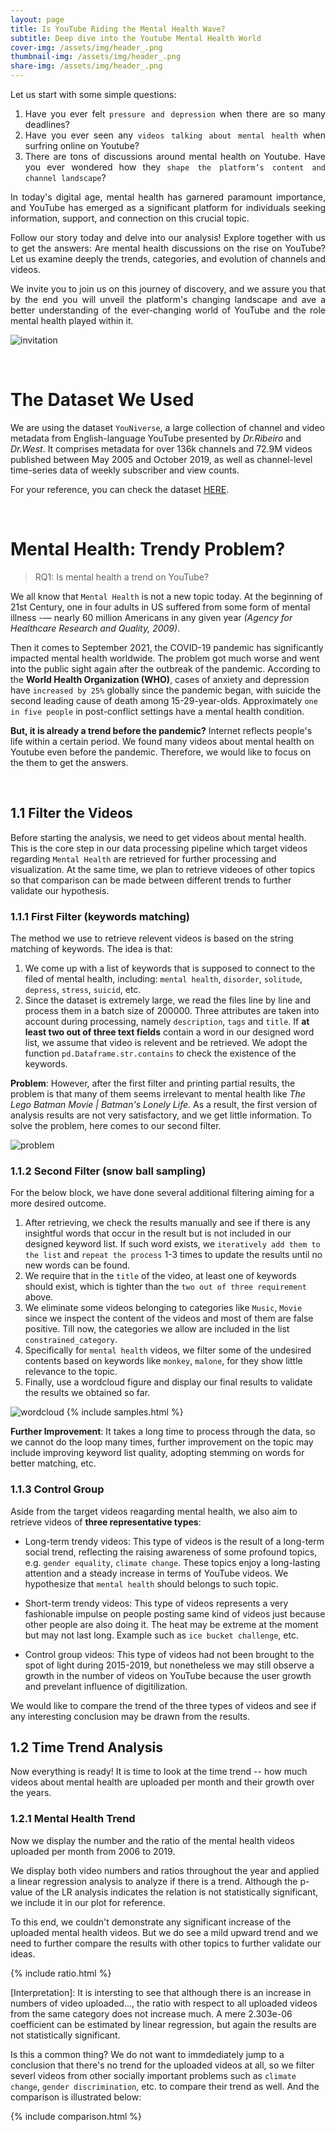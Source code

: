 ```yaml
---
layout: page
title: Is YouTube Riding the Mental Health Wave? 
subtitle: Deep dive into the Youtube Mental Health World 
cover-img: /assets/img/header_.png
thumbnail-img: /assets/img/header_.png
share-img: /assets/img/header_.png
---
```

<div style="text-align: justify"> 
Let us start with some simple questions: 

1) Have you ever felt `pressure and depression` when there are so many deadlines? 
2) Have you ever seen any `videos talking about mental health` when surfring online on Youtube? 
3) There are tons of discussions around mental health on Youtube. Have you ever wondered how they `shape the platform’s content and channel landscape`? 

In today's digital age, mental health has garnered paramount importance, and YouTube has emerged as a significant platform for individuals seeking information, support, and connection on this crucial topic. 

Follow our story today and delve into our analysis! Explore together with us to get the answers: Are mental health discussions on the rise on YouTube? Let us examine deeply the trends, categories, and  evolution of channels and videos. 

We invite you to join us on this journey of discovery, and we assure you that by the end you will unveil the platform's changing landscape and ave a better understanding of the ever-changing world of YouTube and the role mental health played within it.
 </div>


![invitation](assets/img/Accepting-the-Invitation.png)

&nbsp;
# The Dataset We Used
We are using the dataset `YouNiverse`, a large collection of channel and video metadata from English-language YouTube presented by _Dr.Ribeiro_ and _Dr.West_. It comprises metadata for over 136k channels and 72.9M videos published between May 2005 and October 2019, as well as channel-level time-series data of weekly subscriber and
view counts. 

For your reference, you can check the dataset [HERE](https://doi.org/10.5281/zenodo.46500463). 



&nbsp;
# Mental Health: Trendy Problem?
> RQ1: Is mental health a trend on YouTube?

We all know that `Mental Health` is not a new topic today. At the beginning of 21st Century, one in four adults in US suffered from some form of mental illness -— nearly 60 million Americans in any given year _(Agency for Healthcare Research and Quality, 2009)_. 

Then it comes to September 2021, the COVID-19 pandemic has significantly impacted mental health worldwide. The problem got much worse and went into the public sight again after the outbreak of the pandemic. According to the **World Health Organization (WHO)**, cases of anxiety and depression have `increased by 25%` globally since the pandemic began, with suicide the second leading cause of death among 15-29-year-olds. Approximately `one in five people` in post-conflict settings have a mental health condition.

**But, it is already a trend before the pandemic?** Internet reflects people's life within a certain period. We found many videos about mental health on Youtube even before the pandemic. Therefore, we would like to focus on the them to get the answers. 

&nbsp;

## 1.1 Filter the Videos

Before starting the analysis, we need to get videos about mental health. This is the core step in our data processing pipeline which target videos regarding `Mental Health` are retrieved for further processing and visualization. At the same time, we plan to retrieve videoes of other topics so that comparison can be made between different trends to further validate our hypothesis.

### 1.1.1 First Filter (keywords matching)

The method we use to retrieve relevent videos is based on the string matching of keywords. The idea is that:

1) We come up with a list of keywords  that is supposed to connect to the filed of mental health, including: `mental health`, `disorder`, `solitude`, `depress`, `stress`, `suicid`, etc.
2) Since the dataset is extremely large, we read the files line by line and process them in a batch size of 200000. Three attributes are taken into account during processing, namely `description`, `tags` and `title`. If **at least two out of three text fields** contain a word in our designed word list, we assume that video is relevent and be retrieved. We adopt the function `pd.Dataframe.str.contains` to check the existence of the keywords.

**Problem**: However, after the first filter and printing partial results, the problem is that many of them seems irrelevant to mental health like _The Lego Batman Movie | Batman's Lonely Life_. As a result, the first version of analysis results are not very satisfactory, and we get little information. To solve the problem, here comes to our second filter. 

![problem](assets/img/fixproblem.png)

### 1.1.2 Second Filter (snow ball sampling)
For the below block, we have done several additional filtering aiming for a more desired outcome.

1) After retrieving, we check the results manually and see if there is any insightful words that occur in the result but is not included in our designed keyword list. If such word exists, we `iteratively add them to the list` and `repeat the process` 1-3 times to update the results until no new words can be found.
2) We require that in the `title` of the video, at least one of keywords should exist, which is tighter than the `two out of three requirement` above.
3) We eliminate some videos belonging to categories like `Music`, `Movie` since we inspect the content of the videos and most of them are false positive. Till now, the categories we allow are included in the list `constrained_category`.
4) Specifically for `mental health` videos, we filter some of the undesired contents based on keywords like `monkey`, `malone`, for they show little relevance to the topic.
5) Finally, use a wordcloud figure and display our final results to validate the results we obtained so far.

![wordcloud](assets/img/wordcloud.png)
{% include samples.html %}

**Further Improvement**: It takes a long time to process through the data, so we cannot do the loop many times, further improvement on the topic may include improving keyword list quality, adopting stemming on words for better matching, etc.

### 1.1.3 Control Group
Aside from the target videos reagarding mental health, we also aim to retrieve videos of **three representative types**:

- Long-term trendy videos: This type of videos is the result of a long-term social trend, reflecting the raising awareness of some profound topics, e.g. `gender equality`, `climate change`. These topics enjoy a long-lasting attention and a steady increase in terms of YouTube videos. We hypothesize that `mental health` should belongs to such topic.

- Short-term trendy videos: This type of videos represents a very fashionable impulse on people posting same kind of videos just because other people are also doing it. The heat may be extreme at the moment but may not last long. Example such as `ice bucket challenge`, etc.

- Control group videos: This type of videos had not been brought to the spot of light during 2015-2019, but nonetheless we may still observe a growth in the number of videos on YouTube because the user growth and prevelant influence of digitilization.

We would like to compare the trend of the three types of videos and see if any interesting conclusion may be drawn from the results.

## 1.2 Time Trend Analysis

Now everything is ready! It is time to look at the time trend -- how much videos about mental health are uploaded per month and their growth over the years.

### 1.2.1 Mental Health Trend
Now we display the number and the ratio of the mental health videos uploaded per month from 2006 to 2019. 

We display both video numbers and ratios throughout the year and applied a linear regression analysis to analyze if there is a trend. Although the p-value of the LR analysis indicates the relation is not statistically significant, we include it in our plot for reference.

To this end, we couldn't demonstrate any significant increase of the uploaded mental health videos. But we do see a mild upward trend and we need to further compare the results with other topics to further validate our ideas.

{% include ratio.html %}


[Interpretation]: It is intersting to see that although there is an increase in numbers of video uploaded..., the ratio with respect to all uploaded videos from the same category does not increase much. A mere 2.303e-06 coefficient can be estimated by linear regression, but again the results are not statistically significant.

Is this a common thing? We do not want to immdediately jump to a conclusion that there's no trend for the uploaded videos at all, so we filter severl videos from other socially important problems such as `climate change`, `gender discrimination`, etc. to compare their trend as well. And the comparison is illustrated below:


 {% include comparison.html %}






